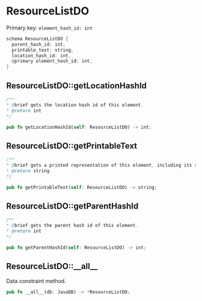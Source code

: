 # ResourceListDO

Primary key: `element_hash_id: int`

```rust
schema ResourceListDO {
  parent_hash_id: int,
  printable_text: string,
  location_hash_id: int,
  @primary element_hash_id: int,
}
```
## ResourceListDO::getLocationHashId

```java
/**
* @brief gets the location hash id of this element.
* @return int
*/
```
```rust
pub fn getLocationHashId(self: ResourceListDO) -> int;
```
## ResourceListDO::getPrintableText

```java
/**
* @brief gets a printed representation of this element, including its structure where applicable.
* @return string.
*/
```
```rust
pub fn getPrintableText(self: ResourceListDO) -> string;
```
## ResourceListDO::getParentHashId

```java
/**
* @brief gets the parent hash id of this element.
* @return int
*/
```
```rust
pub fn getParentHashId(self: ResourceListDO) -> int;
```
## ResourceListDO::\_\_all\_\_

Data constraint method.

```rust
pub fn __all__(db: JavaDB) -> *ResourceListDO;
```
